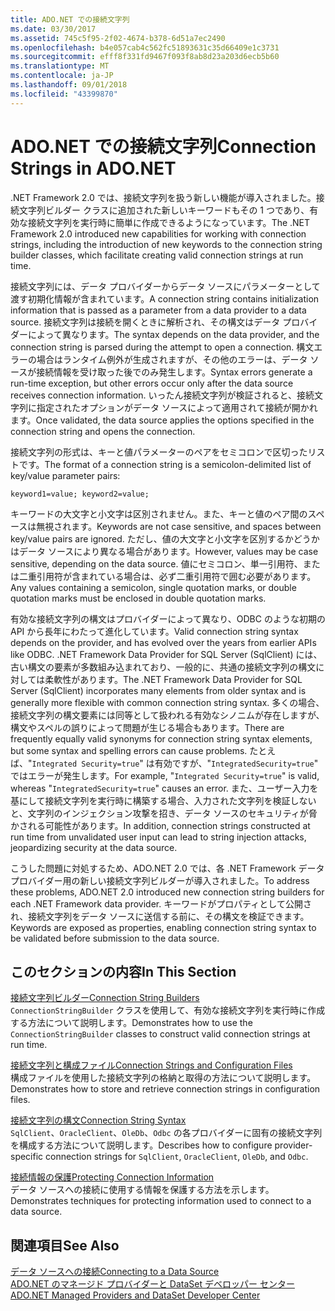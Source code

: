 ```yaml
---
title: ADO.NET での接続文字列
ms.date: 03/30/2017
ms.assetid: 745c5f95-2f02-4674-b378-6d51a7ec2490
ms.openlocfilehash: b4e057cab4c562fc51893631c35d66409e1c3731
ms.sourcegitcommit: efff8f331fd9467f093f8ab8d23a203d6ecb5b60
ms.translationtype: MT
ms.contentlocale: ja-JP
ms.lasthandoff: 09/01/2018
ms.locfileid: "43399870"
---
```

# <a name="connection-strings-in-adonet"></a><span data-ttu-id="5e20d-102">ADO.NET での接続文字列</span><span class="sxs-lookup"><span data-stu-id="5e20d-102">Connection Strings in ADO.NET</span></span>
<span data-ttu-id="5e20d-103">.NET Framework 2.0 では、接続文字列を扱う新しい機能が導入されました。接続文字列ビルダー クラスに追加された新しいキーワードもその 1 つであり、有効な接続文字列を実行時に簡単に作成できるようになっています。</span><span class="sxs-lookup"><span data-stu-id="5e20d-103">The .NET Framework 2.0 introduced new capabilities for working with connection strings, including the introduction of new keywords to the connection string builder classes, which facilitate creating valid connection strings at run time.</span></span>  
  
 <span data-ttu-id="5e20d-104">接続文字列には、データ プロバイダーからデータ ソースにパラメーターとして渡す初期化情報が含まれています。</span><span class="sxs-lookup"><span data-stu-id="5e20d-104">A connection string contains initialization information that is passed as a parameter from a data provider to a data source.</span></span> <span data-ttu-id="5e20d-105">接続文字列は接続を開くときに解析され、その構文はデータ プロバイダーによって異なります。</span><span class="sxs-lookup"><span data-stu-id="5e20d-105">The syntax depends on the data provider, and the connection string is parsed during the attempt to open a connection.</span></span> <span data-ttu-id="5e20d-106">構文エラーの場合はランタイム例外が生成されますが、その他のエラーは、データ ソースが接続情報を受け取った後でのみ発生します。</span><span class="sxs-lookup"><span data-stu-id="5e20d-106">Syntax errors generate a run-time exception, but other errors occur only after the data source receives connection information.</span></span> <span data-ttu-id="5e20d-107">いったん接続文字列が検証されると、接続文字列に指定されたオプションがデータ ソースによって適用されて接続が開かれます。</span><span class="sxs-lookup"><span data-stu-id="5e20d-107">Once validated, the data source applies the options specified in the connection string and opens the connection.</span></span>  
  
 <span data-ttu-id="5e20d-108">接続文字列の形式は、キーと値パラメーターのペアをセミコロンで区切ったリストです。</span><span class="sxs-lookup"><span data-stu-id="5e20d-108">The format of a connection string is a semicolon-delimited list of key/value parameter pairs:</span></span>  
  
 `keyword1=value; keyword2=value;`  
  
 <span data-ttu-id="5e20d-109">キーワードの大文字と小文字は区別されません。また、キーと値のペア間のスペースは無視されます。</span><span class="sxs-lookup"><span data-stu-id="5e20d-109">Keywords are not case sensitive, and spaces between key/value pairs are ignored.</span></span> <span data-ttu-id="5e20d-110">ただし、値の大文字と小文字を区別するかどうかはデータ ソースにより異なる場合があります。</span><span class="sxs-lookup"><span data-stu-id="5e20d-110">However, values may be case sensitive, depending on the data source.</span></span> <span data-ttu-id="5e20d-111">値にセミコロン、単一引用符、または二重引用符が含まれている場合は、必ず二重引用符で囲む必要があります。</span><span class="sxs-lookup"><span data-stu-id="5e20d-111">Any values containing a semicolon, single quotation marks, or double quotation marks must be enclosed in double quotation marks.</span></span>  
  
 <span data-ttu-id="5e20d-112">有効な接続文字列の構文はプロバイダーによって異なり、ODBC のような初期の API から長年にわたって進化しています。</span><span class="sxs-lookup"><span data-stu-id="5e20d-112">Valid connection string syntax depends on the provider, and has evolved over the years from earlier APIs like ODBC.</span></span> <span data-ttu-id="5e20d-113">.NET Framework Data Provider for SQL Server (SqlClient) には、古い構文の要素が多数組み込まれており、一般的に、共通の接続文字列の構文に対しては柔軟性があります。</span><span class="sxs-lookup"><span data-stu-id="5e20d-113">The .NET Framework Data Provider for SQL Server (SqlClient) incorporates many elements from older syntax and is generally more flexible with common connection string syntax.</span></span> <span data-ttu-id="5e20d-114">多くの場合、接続文字列の構文要素には同等として扱われる有効なシノニムが存在しますが、構文やスペルの誤りによって問題が生じる場合もあります。</span><span class="sxs-lookup"><span data-stu-id="5e20d-114">There are frequently equally valid synonyms for connection string syntax elements, but some syntax and spelling errors can cause problems.</span></span> <span data-ttu-id="5e20d-115">たとえば、"`Integrated Security=true`" は有効ですが、"`IntegratedSecurity=true`" ではエラーが発生します。</span><span class="sxs-lookup"><span data-stu-id="5e20d-115">For example, "`Integrated Security=true`" is valid, whereas "`IntegratedSecurity=true`" causes an error.</span></span> <span data-ttu-id="5e20d-116">また、ユーザー入力を基にして接続文字列を実行時に構築する場合、入力された文字列を検証しないと、文字列のインジェクション攻撃を招き、データ ソースのセキュリティが脅かされる可能性があります。</span><span class="sxs-lookup"><span data-stu-id="5e20d-116">In addition, connection strings constructed at run time from unvalidated user input can lead to string injection attacks, jeopardizing security at the data source.</span></span>  
  
 <span data-ttu-id="5e20d-117">こうした問題に対処するため、ADO.NET 2.0 では、各 .NET Framework データ プロバイダー用の新しい接続文字列ビルダーが導入されました。</span><span class="sxs-lookup"><span data-stu-id="5e20d-117">To address these problems, ADO.NET 2.0 introduced new connection string builders for each .NET Framework data provider.</span></span> <span data-ttu-id="5e20d-118">キーワードがプロパティとして公開され、接続文字列をデータ ソースに送信する前に、その構文を検証できます。</span><span class="sxs-lookup"><span data-stu-id="5e20d-118">Keywords are exposed as properties, enabling connection string syntax to be validated before submission to the data source.</span></span>  
  
## <a name="in-this-section"></a><span data-ttu-id="5e20d-119">このセクションの内容</span><span class="sxs-lookup"><span data-stu-id="5e20d-119">In This Section</span></span>  
 [<span data-ttu-id="5e20d-120">接続文字列ビルダー</span><span class="sxs-lookup"><span data-stu-id="5e20d-120">Connection String Builders</span></span>](../../../../docs/framework/data/adonet/connection-string-builders.md)  
 <span data-ttu-id="5e20d-121">`ConnectionStringBuilder` クラスを使用して、有効な接続文字列を実行時に作成する方法について説明します。</span><span class="sxs-lookup"><span data-stu-id="5e20d-121">Demonstrates how to use the `ConnectionStringBuilder` classes to construct valid connection strings at run time.</span></span>  
  
 [<span data-ttu-id="5e20d-122">接続文字列と構成ファイル</span><span class="sxs-lookup"><span data-stu-id="5e20d-122">Connection Strings and Configuration Files</span></span>](../../../../docs/framework/data/adonet/connection-strings-and-configuration-files.md)  
 <span data-ttu-id="5e20d-123">構成ファイルを使用した接続文字列の格納と取得の方法について説明します。</span><span class="sxs-lookup"><span data-stu-id="5e20d-123">Demonstrates how to store and retrieve connection strings in configuration files.</span></span>  
  
 [<span data-ttu-id="5e20d-124">接続文字列の構文</span><span class="sxs-lookup"><span data-stu-id="5e20d-124">Connection String Syntax</span></span>](../../../../docs/framework/data/adonet/connection-string-syntax.md)  
 <span data-ttu-id="5e20d-125">`SqlClient`、`OracleClient`、`OleDb`、`Odbc` の各プロバイダーに固有の接続文字列を構成する方法について説明します。</span><span class="sxs-lookup"><span data-stu-id="5e20d-125">Describes how to configure provider-specific connection strings for `SqlClient`, `OracleClient`, `OleDb`, and `Odbc`.</span></span>  
  
 [<span data-ttu-id="5e20d-126">接続情報の保護</span><span class="sxs-lookup"><span data-stu-id="5e20d-126">Protecting Connection Information</span></span>](../../../../docs/framework/data/adonet/protecting-connection-information.md)  
 <span data-ttu-id="5e20d-127">データ ソースへの接続に使用する情報を保護する方法を示します。</span><span class="sxs-lookup"><span data-stu-id="5e20d-127">Demonstrates techniques for protecting information used to connect to a data source.</span></span>  
  
## <a name="see-also"></a><span data-ttu-id="5e20d-128">関連項目</span><span class="sxs-lookup"><span data-stu-id="5e20d-128">See Also</span></span>  
 [<span data-ttu-id="5e20d-129">データ ソースへの接続</span><span class="sxs-lookup"><span data-stu-id="5e20d-129">Connecting to a Data Source</span></span>](/cpp/data/odbc/connecting-to-a-data-source)  
 [<span data-ttu-id="5e20d-130">ADO.NET のマネージド プロバイダーと DataSet デベロッパー センター</span><span class="sxs-lookup"><span data-stu-id="5e20d-130">ADO.NET Managed Providers and DataSet Developer Center</span></span>](https://go.microsoft.com/fwlink/?LinkId=217917)
